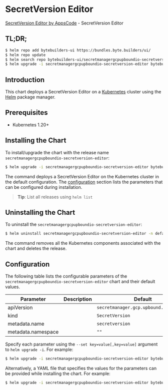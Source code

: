# SecretVersion Editor

[SecretVersion Editor by AppsCode](https://byte.builders) - SecretVersion Editor

## TL;DR;

```bash
$ helm repo add bytebuilders-ui https://bundles.byte.builders/ui/
$ helm repo update
$ helm search repo bytebuilders-ui/secretmanagergcpupboundio-secretversion-editor --version=v0.4.18
$ helm upgrade -i secretmanagergcpupboundio-secretversion-editor bytebuilders-ui/secretmanagergcpupboundio-secretversion-editor -n default --create-namespace --version=v0.4.18
```

## Introduction

This chart deploys a SecretVersion Editor on a [Kubernetes](http://kubernetes.io) cluster using the [Helm](https://helm.sh) package manager.

## Prerequisites

- Kubernetes 1.20+

## Installing the Chart

To install/upgrade the chart with the release name `secretmanagergcpupboundio-secretversion-editor`:

```bash
$ helm upgrade -i secretmanagergcpupboundio-secretversion-editor bytebuilders-ui/secretmanagergcpupboundio-secretversion-editor -n default --create-namespace --version=v0.4.18
```

The command deploys a SecretVersion Editor on the Kubernetes cluster in the default configuration. The [configuration](#configuration) section lists the parameters that can be configured during installation.

> **Tip**: List all releases using `helm list`

## Uninstalling the Chart

To uninstall the `secretmanagergcpupboundio-secretversion-editor`:

```bash
$ helm uninstall secretmanagergcpupboundio-secretversion-editor -n default
```

The command removes all the Kubernetes components associated with the chart and deletes the release.

## Configuration

The following table lists the configurable parameters of the `secretmanagergcpupboundio-secretversion-editor` chart and their default values.

|     Parameter      | Description |                      Default                      |
|--------------------|-------------|---------------------------------------------------|
| apiVersion         |             | <code>secretmanager.gcp.upbound.io/v1beta1</code> |
| kind               |             | <code>SecretVersion</code>                        |
| metadata.name      |             | <code>secretversion</code>                        |
| metadata.namespace |             | <code>""</code>                                   |


Specify each parameter using the `--set key=value[,key=value]` argument to `helm upgrade -i`. For example:

```bash
$ helm upgrade -i secretmanagergcpupboundio-secretversion-editor bytebuilders-ui/secretmanagergcpupboundio-secretversion-editor -n default --create-namespace --version=v0.4.18 --set apiVersion=secretmanager.gcp.upbound.io/v1beta1
```

Alternatively, a YAML file that specifies the values for the parameters can be provided while
installing the chart. For example:

```bash
$ helm upgrade -i secretmanagergcpupboundio-secretversion-editor bytebuilders-ui/secretmanagergcpupboundio-secretversion-editor -n default --create-namespace --version=v0.4.18 --values values.yaml
```
